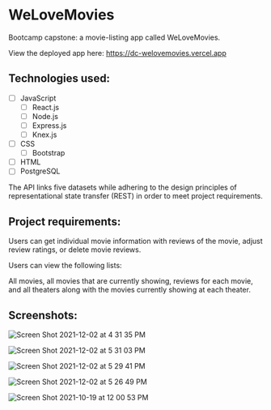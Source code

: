 # WeLoveMovies

Bootcamp capstone: a movie-listing app called WeLoveMovies. 

View the deployed app here: https://dc-welovemovies.vercel.app

## Technologies used:
- [ ] JavaScript
  - [ ] React.js
  - [ ] Node.js
  - [ ] Express.js
  - [ ] Knex.js
- [ ] CSS
  - [ ] Bootstrap
- [ ] HTML
- [ ] PostgreSQL

The API links five datasets while adhering to the design principles of representational state transfer (REST) in order to meet project requirements.

## Project requirements:

Users can get individual movie information with reviews of the movie, adjust review ratings, or delete movie reviews.

Users can view the following lists:

All movies, all movies that are currently showing, reviews for each movie, and all theaters along with the movies currently showing at each theater.

## Screenshots:
![Screen Shot 2021-12-02 at 4 31 35 PM](https://user-images.githubusercontent.com/86169488/144519312-e1f70cb8-d7f6-454e-8dcb-606098812a98.png)

![Screen Shot 2021-12-02 at 5 31 03 PM](https://user-images.githubusercontent.com/86169488/144519371-22c9e6de-68e5-47f1-9c2d-c29c0a74d9b3.png)

![Screen Shot 2021-12-02 at 5 29 41 PM](https://user-images.githubusercontent.com/86169488/144519555-03d41c06-be26-4156-8eb9-b3d9e5f9caa6.png)

![Screen Shot 2021-12-02 at 5 26 49 PM](https://user-images.githubusercontent.com/86169488/144519571-72c39044-60a8-4479-b7e1-7f44554f28b9.png)

![Screen Shot 2021-10-19 at 12 00 53 PM](https://user-images.githubusercontent.com/86169488/137957557-ea849c69-581c-4f05-86b5-412559a094ae.png)

